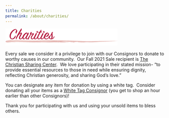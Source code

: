 ```yaml
---
title: Charities
permalink: /about/charities/
---
```


![Charities](/img/Charities.png "Charities")

Every sale we consider it a privilege to join with our Consignors to donate to worthy causes in our community.  Our Fall 2021 Sale recipient is [The Christian Sharing Center](http://thesharingcenter.org/).  We love participating in their stated mission- “to provide essential resources to those in need while ensuring dignity, reflecting Christian generosity, and sharing God’s love.”

You can designate any item for donation by using a white tag.  Consider donating all your items as a [White Tag Consignor](/consignors/white-tag-consignors/) (you get to shop an hour earlier than other Consignors)!

Thank you for participating with us and using your unsold items to bless others.

